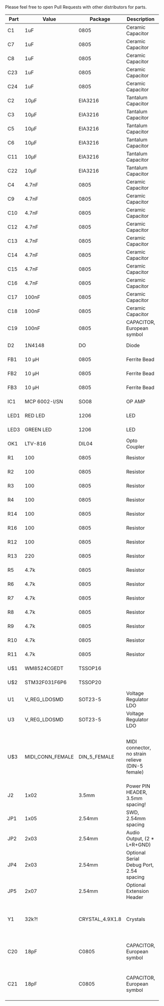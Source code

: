 Please feel free to open Pull Requests with other distributors for parts. 

| Part | Value              | Package         | Description                                      | Bürklin   | Mouser               | Comments                                                       |
|------|--------------------|-----------------|--------------------------------------------------|-----------|----------------------|----------------------------------------------------------------|
| C1   | 1uF               | 0805            | Ceramic Capacitor                                | 53 D 2422 |                      |                                                                |
| C7   | 1uF                | 0805            | Ceramic Capacitor                                | 53 D 2422 |                      |                                                                |
| C8   | 1uF                | 0805            | Ceramic Capacitor                                | 53 D 2422 |                      |                                                                |
| C23  | 1uF                | 0805            | Ceramic Capacitor                                | 53 D 2422 |                      |                                                                |
| C24  | 1uF                | 0805            | Ceramic Capacitor                                | 53 D 2422 |                      |                                                                |
| C2   | 10µF               | EIA3216         | Tantalum Capacitor                               | 25 D 3338 |                      |                                                                |
| C3   | 10µF               | EIA3216         | Tantalum Capacitor                               | 25 D 3338 |                      |                                                                |
| C5   | 10µF               | EIA3216         | Tantalum Capacitor                               | 25 D 3338 |                      |                                                                |
| C6   | 10µF               | EIA3216         | Tantalum Capacitor                               | 25 D 3338 |                      |                                                                |
| C11  | 10µF               | EIA3216         | Tantalum Capacitor                               | 25 D 3338 |                      |                                                                |
| C22  | 10µF               | EIA3216         | Tantalum Capacitor                               | 25 D 3338 |                      |                                                                |
| C4   | 4.7nF              | 0805            | Ceramic Capacitor                                | 46 D 6316 |                      |                                                                |
| C9   | 4.7nF              | 0805            | Ceramic Capacitor                                | 46 D 6316 |                      |                                                                |
| C10  | 4.7nF              | 0805            | Ceramic Capacitor                                | 46 D 6316 |                      |                                                                |
| C12  | 4.7nF              | 0805            | Ceramic Capacitor                                | 46 D 6316 |                      |                                                                |
| C13  | 4.7nF              | 0805            | Ceramic Capacitor                                | 46 D 6316 |                      |                                                                |
| C14  | 4.7nF              | 0805            | Ceramic Capacitor                                | 46 D 6316 |                      |                                                                |
| C15  | 4.7nF              | 0805            | Ceramic Capacitor                                | 46 D 6316 |                      |                                                                |
| C16  | 4.7nF              | 0805            | Ceramic Capacitor                                | 46 D 6316 |                      |                                                                |
| C17  | 100nF              | 0805            | Ceramic Capacitor                                | 56 D 288  |                      |                                                                |
| C18  | 100nF              | 0805            | Ceramic Capacitor                                | 56 D 288  |                      |                                                                |
| C19  | 100nF              | 0805            | CAPACITOR, European symbol                       | 56 D 288  |                      |                                                                |
| D2   | 1N4148             | DO              | Diode                                            | 26 S 8140 |                      |                                                                |
| FB1  | 10 µH              | 0805            | Ferrite Bead                                     | 74 D 3034 |                      |                                                                |
| FB2  | 10 µH              | 0805            | Ferrite Bead                                     | 74 D 3034 |                      |                                                                |
| FB3  | 10 µH              | 0805            | Ferrite Bead                                     | 74 D 3034 |                      |                                                                |
| IC1  | MCP 6002-I/SN      | SO08            | OP AMP                                           | 49 S 5790 | 579-MCP6002-I/SN     |                                                                |
| LED1 | RED LED            | 1206            | LED                                              | 66 S 9134 |                      |                                                                |
| LED3 | GREEN LED          | 1206            | LED                                              | 66 S 9138 |                      |                                                                |
| OK1  | LTV-816            | DIL04           | Opto Coupler                                     |           | 859-LTV-816          |                                                                |
| R1   | 100                | 0805            | Resistor                                         | 11 E 148  |                      |                                                                |
| R2   | 100                | 0805            | Resistor                                         | 11 E 148  |                      |                                                                |
| R3   | 100                | 0805            | Resistor                                         | 11 E 148  |                      |                                                                |
| R4   | 100                | 0805            | Resistor                                         | 11 E 148  |                      |                                                                |
| R14  | 100                | 0805            | Resistor                                         | 11 E 148  |                      |                                                                |
| R16  | 100                | 0805            | Resistor                                         | 11 E 148  |                      |                                                                |
| R12  | 100                | 0805            | Resistor                                         | 11 E 148  |                      |                                                                |
| R13  | 220                | 0805            | Resistor                                         | 28 E 177  |                      |                                                                |
| R5   | 4.7k               | 0805            | Resistor                                         | 11 E 226  |                      |                                                                |
| R6   | 4.7k               | 0805            | Resistor                                         | 11 E 226  |                      |                                                                |
| R7   | 4.7k               | 0805            | Resistor                                         | 11 E 226  |                      |                                                                |
| R8   | 4.7k               | 0805            | Resistor                                         | 11 E 226  |                      |                                                                |
| R9   | 4.7k               | 0805            | Resistor                                         | 11 E 226  |                      |                                                                |
| R10  | 4.7k               | 0805            | Resistor                                         | 11 E 226  |                      |                                                                |
| R11  | 4.7k               | 0805            | Resistor                                         | 11 E 226  |                      |                                                                |
| U$1  | WM8524CGEDT        | TSSOP16         |                                                  |           | 238-WM8524CGEDT      |                                                                |
| U$2  | STM32F031F6P6      | TSSOP20         |                                                  |           | 511-STM32F031F6P6    |                                                                |
| U1   | V_REG_LDOSMD       | SOT23-5         | Voltage Regulator LDO                            |           | 998-MIC5317-3.3YM5TR |                                                                |
| U3   | V_REG_LDOSMD       | SOT23-5         | Voltage Regulator LDO                            |           | 998-MIC5317-3.3YM5TR |                                                                |
|      |                    |                 |                                                  |           |                      |                                                                |
| U$3  | MIDI_CONN_FEMALE   | DIN_5_FEMALE    | MIDI connector, no strain relieve (DIN-5 female) |           | 502-57PC5F           | Two additional holes need to be drilled to fit the mouser part |
| J2   | 1x02               | 3.5mm           | Power PIN HEADER, 3.5mm spacing!                 |           |                      |                                                                |
| JP1  | 1x05               | 2.54mm          | SWD, 2.54mm spacing                              |           |                      |                                                                |
| JP2  | 2x03               | 2.54mm          | Audio Output, (2 * L+R+GND)                      |           |                      |                                                                |
| JP4  | 2x03               | 2.54mm          | Optional Serial Debug Port, 2.54 spacing         |           |                      |                                                                |
| JP5  | 2x07               | 2.54mm          | Optional Extension Header                        |           |                      |                                                                |
|      |                    |                 |                                                  |           |                      |                                                                |
| Y1   | 32k?!              | CRYSTAL_4.9X1.8 | Crystals                                         |           |                      | Optional, not Used in reference design                         |
| C20  | 18pF               | C0805           | CAPACITOR, European symbol                       |           |                      | Optional, not Used in reference design                         |
| C21  | 18pF               | C0805           | CAPACITOR, European symbol                       |           |                      | Optional, not Used in reference design                         |
